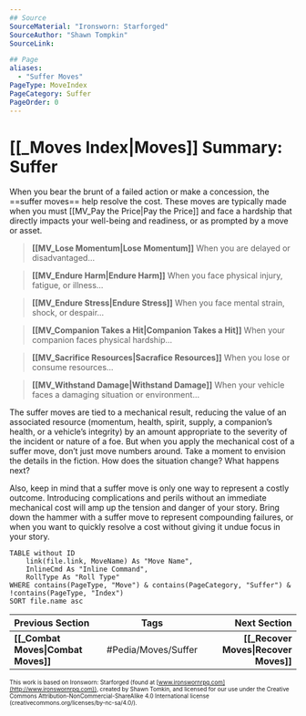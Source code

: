 ```yaml
---
## Source
SourceMaterial: "Ironsworn: Starforged"
SourceAuthor: "Shawn Tompkin"
SourceLink: 

## Page
aliases:
  - "Suffer Moves"
PageType: MoveIndex
PageCategory: Suffer
PageOrder: 0
---
```

# [[_Moves Index|Moves]] Summary: Suffer
When you bear the brunt of a failed action or make a concession, the ==suffer moves== help resolve the cost. These moves are typically made when you must [[MV_Pay the Price|Pay the Price]] and face a hardship that directly impacts your well-being and readiness, or as prompted by a move or asset.

>**[[MV_Lose Momentum|Lose Momentum]]**
>When you are delayed or disadvantaged…

>**[[MV_Endure Harm|Endure Harm]]**
>When you face physical injury, fatigue, or illness…

>**[[MV_Endure Stress|Endure Stress]]**
>When you face mental strain, shock, or despair…

>**[[MV_Companion Takes a Hit|Companion Takes a Hit]]**
>When your companion faces physical hardship…

>**[[MV_Sacrifice Resources|Sacrafice Resources]]**
When you lose or consume resources…

>**[[MV_Withstand Damage|Withstand Damage]]**
>When your vehicle faces a damaging situation or environment…

The suffer moves are tied to a mechanical result, reducing the value of an associated resource (momentum, health, spirit, supply, a companion’s health, or a vehicle’s integrity) by an amount appropriate to the severity of the incident or nature of a foe. But when you apply the mechanical cost of a suffer move, don’t just move numbers around. Take a moment to envision the details in the fiction. How does the situation change? What happens next? 

Also, keep in mind that a suffer move is only one way to represent a costly outcome. Introducing complications and perils without an immediate mechanical cost will amp up the tension and danger of your story. Bring down the hammer with a suffer move to represent compounding failures, or when you want to quickly resolve a cost without giving it undue focus in your story.

```dataview
TABLE without ID
	link(file.link, MoveName) As "Move Name",
	InlineCmd As "Inline Command",
	RollType As "Roll Type"
WHERE contains(PageType, "Move") & contains(PageCategory, "Suffer") & !contains(PageType, "Index")
SORT file.name asc
```

| Previous Section | Tags | Next Section | 
| :--- | :---: | ---: |
| **[[_Combat Moves\|Combat Moves]]** | #Pedia/Moves/Suffer | **[[_Recover Moves\|Recover Moves]]** |

<font size=-2>This work is based on Ironsworn: Starforged (found at [www.ironswornrpg.com](http://www.ironswornrpg.com)), created by Shawn Tomkin, and licensed for our use under the Creative Commons Attribution-NonCommercial-ShareAlike 4.0 International license  (creativecommons.org/licenses/by-nc-sa/4.0/).</font>
